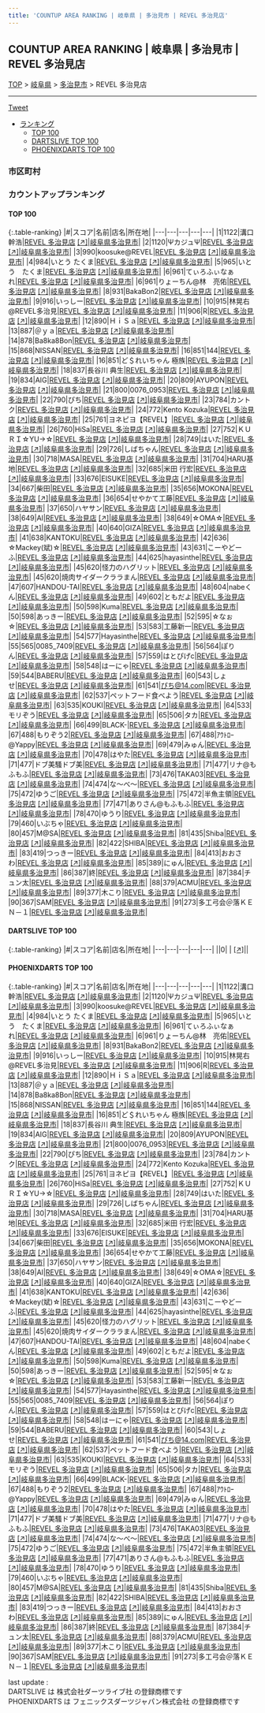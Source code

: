 ```yaml
---
title: 'COUNTUP AREA RANKING | 岐阜県 | 多治見市 | REVEL 多治見店'
---
```

## COUNTUP AREA RANKING | 岐阜県 | 多治見市 | REVEL 多治見店

[TOP](/darts/rank/) > [岐阜県](/darts/rank/岐阜県/) > [多治見市](/darts/rank/岐阜県/多治見市/) > REVEL 多治見店

___

<a href="https://twitter.com/share?ref_src=twsrc%5Etfw" data-text="COUNTUP AREA RANKING | 岐阜県多治見市REVEL 多治見店" class="twitter-share-button" data-hashtags="DARTSLIVE,PHOENIXDARTS,darts,ダーツ" data-show-count="false">Tweet</a>

* [ランキング](#カウントアップランキング)
    * [TOP 100](#top-100)
    * [DARTSLIVE TOP 100](#dartslive-top-100)
    * [PHOENIXDARTS TOP 100](#phoenixdarts-top-100)

### 市区町村

<ul>

</ul>

### カウントアップランキング

#### TOP 100



{:.table-ranking}
|#|スコア|名前|店名|所在地|
|---|---|---|---|---|
|1|1122|<span class="rank-name-pd">溝口　幹浩</span>|<a href="/darts/rank/shops/8738.html">REVEL 多治見店</a> <a href="https://vs.phoenixdarts.com/jp/shop/shopDetailInfo/s_8738?s_seq=8738">[↗]</a>|<a href="/darts/rank/岐阜県/多治見市">岐阜県多治見市</a>|
|2|1120|<span class="rank-name-pd">ΨカジュΨ</span>|<a href="/darts/rank/shops/8738.html">REVEL 多治見店</a> <a href="https://vs.phoenixdarts.com/jp/shop/shopDetailInfo/s_8738?s_seq=8738">[↗]</a>|<a href="/darts/rank/岐阜県/多治見市">岐阜県多治見市</a>|
|3|990|<span class="rank-name-pd">koosuke@REVEL</span>|<a href="/darts/rank/shops/8738.html">REVEL 多治見店</a> <a href="https://vs.phoenixdarts.com/jp/shop/shopDetailInfo/s_8738?s_seq=8738">[↗]</a>|<a href="/darts/rank/岐阜県/多治見市">岐阜県多治見市</a>|
|4|984|<span class="rank-name-pd">いとう たくま</span>|<a href="/darts/rank/shops/8738.html">REVEL 多治見店</a> <a href="https://vs.phoenixdarts.com/jp/shop/shopDetailInfo/s_8738?s_seq=8738">[↗]</a>|<a href="/darts/rank/岐阜県/多治見市">岐阜県多治見市</a>|
|5|965|<span class="rank-name-pd">いとう　たくま</span>|<a href="/darts/rank/shops/8738.html">REVEL 多治見店</a> <a href="https://vs.phoenixdarts.com/jp/shop/shopDetailInfo/s_8738?s_seq=8738">[↗]</a>|<a href="/darts/rank/岐阜県/多治見市">岐阜県多治見市</a>|
|6|961|<span class="rank-name-pd">てぃろふぃなぁれ</span>|<a href="/darts/rank/shops/8738.html">REVEL 多治見店</a> <a href="https://vs.phoenixdarts.com/jp/shop/shopDetailInfo/s_8738?s_seq=8738">[↗]</a>|<a href="/darts/rank/岐阜県/多治見市">岐阜県多治見市</a>|
|6|961|<span class="rank-name-pd">りょーちん@林　亮佑</span>|<a href="/darts/rank/shops/8738.html">REVEL 多治見店</a> <a href="https://vs.phoenixdarts.com/jp/shop/shopDetailInfo/s_8738?s_seq=8738">[↗]</a>|<a href="/darts/rank/岐阜県/多治見市">岐阜県多治見市</a>|
|8|931|<span class="rank-name-pd">BakaBon2</span>|<a href="/darts/rank/shops/8738.html">REVEL 多治見店</a> <a href="https://vs.phoenixdarts.com/jp/shop/shopDetailInfo/s_8738?s_seq=8738">[↗]</a>|<a href="/darts/rank/岐阜県/多治見市">岐阜県多治見市</a>|
|9|916|<span class="rank-name-pd">いっしー</span>|<a href="/darts/rank/shops/8738.html">REVEL 多治見店</a> <a href="https://vs.phoenixdarts.com/jp/shop/shopDetailInfo/s_8738?s_seq=8738">[↗]</a>|<a href="/darts/rank/岐阜県/多治見市">岐阜県多治見市</a>|
|10|915|<span class="rank-name-pd">林晃右@REVEL多治見</span>|<a href="/darts/rank/shops/8738.html">REVEL 多治見店</a> <a href="https://vs.phoenixdarts.com/jp/shop/shopDetailInfo/s_8738?s_seq=8738">[↗]</a>|<a href="/darts/rank/岐阜県/多治見市">岐阜県多治見市</a>|
|11|906|<span class="rank-name-pd">R</span>|<a href="/darts/rank/shops/8738.html">REVEL 多治見店</a> <a href="https://vs.phoenixdarts.com/jp/shop/shopDetailInfo/s_8738?s_seq=8738">[↗]</a>|<a href="/darts/rank/岐阜県/多治見市">岐阜県多治見市</a>|
|12|890|<span class="rank-name-pd">ＨｉＳａ</span>|<a href="/darts/rank/shops/8738.html">REVEL 多治見店</a> <a href="https://vs.phoenixdarts.com/jp/shop/shopDetailInfo/s_8738?s_seq=8738">[↗]</a>|<a href="/darts/rank/岐阜県/多治見市">岐阜県多治見市</a>|
|13|887|<span class="rank-name-pd">＠ｙａ</span>|<a href="/darts/rank/shops/8738.html">REVEL 多治見店</a> <a href="https://vs.phoenixdarts.com/jp/shop/shopDetailInfo/s_8738?s_seq=8738">[↗]</a>|<a href="/darts/rank/岐阜県/多治見市">岐阜県多治見市</a>|
|14|878|<span class="rank-name-pd">Ba8ka8Bon</span>|<a href="/darts/rank/shops/8738.html">REVEL 多治見店</a> <a href="https://vs.phoenixdarts.com/jp/shop/shopDetailInfo/s_8738?s_seq=8738">[↗]</a>|<a href="/darts/rank/岐阜県/多治見市">岐阜県多治見市</a>|
|15|868|<span class="rank-name-pd">NISSAN</span>|<a href="/darts/rank/shops/8738.html">REVEL 多治見店</a> <a href="https://vs.phoenixdarts.com/jp/shop/shopDetailInfo/s_8738?s_seq=8738">[↗]</a>|<a href="/darts/rank/岐阜県/多治見市">岐阜県多治見市</a>|
|16|851|<span class="rank-name-pd">144</span>|<a href="/darts/rank/shops/8738.html">REVEL 多治見店</a> <a href="https://vs.phoenixdarts.com/jp/shop/shopDetailInfo/s_8738?s_seq=8738">[↗]</a>|<a href="/darts/rank/岐阜県/多治見市">岐阜県多治見市</a>|
|16|851|<span class="rank-name-pd">ど＄れいちゃん 極族</span>|<a href="/darts/rank/shops/8738.html">REVEL 多治見店</a> <a href="https://vs.phoenixdarts.com/jp/shop/shopDetailInfo/s_8738?s_seq=8738">[↗]</a>|<a href="/darts/rank/岐阜県/多治見市">岐阜県多治見市</a>|
|18|837|<span class="rank-name-pd">長谷川 典生</span>|<a href="/darts/rank/shops/8738.html">REVEL 多治見店</a> <a href="https://vs.phoenixdarts.com/jp/shop/shopDetailInfo/s_8738?s_seq=8738">[↗]</a>|<a href="/darts/rank/岐阜県/多治見市">岐阜県多治見市</a>|
|19|834|<span class="rank-name-pd">AIG</span>|<a href="/darts/rank/shops/8738.html">REVEL 多治見店</a> <a href="https://vs.phoenixdarts.com/jp/shop/shopDetailInfo/s_8738?s_seq=8738">[↗]</a>|<a href="/darts/rank/岐阜県/多治見市">岐阜県多治見市</a>|
|20|809|<span class="rank-name-pd">AYUPON</span>|<a href="/darts/rank/shops/8738.html">REVEL 多治見店</a> <a href="https://vs.phoenixdarts.com/jp/shop/shopDetailInfo/s_8738?s_seq=8738">[↗]</a>|<a href="/darts/rank/岐阜県/多治見市">岐阜県多治見市</a>|
|21|800|<span class="rank-name-pd">0076_0953</span>|<a href="/darts/rank/shops/8738.html">REVEL 多治見店</a> <a href="https://vs.phoenixdarts.com/jp/shop/shopDetailInfo/s_8738?s_seq=8738">[↗]</a>|<a href="/darts/rank/岐阜県/多治見市">岐阜県多治見市</a>|
|22|790|<span class="rank-name-pd">ぴち</span>|<a href="/darts/rank/shops/8738.html">REVEL 多治見店</a> <a href="https://vs.phoenixdarts.com/jp/shop/shopDetailInfo/s_8738?s_seq=8738">[↗]</a>|<a href="/darts/rank/岐阜県/多治見市">岐阜県多治見市</a>|
|23|784|<span class="rank-name-pd">カントク</span>|<a href="/darts/rank/shops/8738.html">REVEL 多治見店</a> <a href="https://vs.phoenixdarts.com/jp/shop/shopDetailInfo/s_8738?s_seq=8738">[↗]</a>|<a href="/darts/rank/岐阜県/多治見市">岐阜県多治見市</a>|
|24|772|<span class="rank-name-pd">Kento Kozuka</span>|<a href="/darts/rank/shops/8738.html">REVEL 多治見店</a> <a href="https://vs.phoenixdarts.com/jp/shop/shopDetailInfo/s_8738?s_seq=8738">[↗]</a>|<a href="/darts/rank/岐阜県/多治見市">岐阜県多治見市</a>|
|25|761|<span class="rank-name-pd">ヨネピヨ【REVEL】</span>|<a href="/darts/rank/shops/8738.html">REVEL 多治見店</a> <a href="https://vs.phoenixdarts.com/jp/shop/shopDetailInfo/s_8738?s_seq=8738">[↗]</a>|<a href="/darts/rank/岐阜県/多治見市">岐阜県多治見市</a>|
|26|760|<span class="rank-name-pd">HiSa</span>|<a href="/darts/rank/shops/8738.html">REVEL 多治見店</a> <a href="https://vs.phoenixdarts.com/jp/shop/shopDetailInfo/s_8738?s_seq=8738">[↗]</a>|<a href="/darts/rank/岐阜県/多治見市">岐阜県多治見市</a>|
|27|752|<span class="rank-name-pd">ＫＵＲＩ☆YU→☆</span>|<a href="/darts/rank/shops/8738.html">REVEL 多治見店</a> <a href="https://vs.phoenixdarts.com/jp/shop/shopDetailInfo/s_8738?s_seq=8738">[↗]</a>|<a href="/darts/rank/岐阜県/多治見市">岐阜県多治見市</a>|
|28|749|<span class="rank-name-pd">はいた</span>|<a href="/darts/rank/shops/8738.html">REVEL 多治見店</a> <a href="https://vs.phoenixdarts.com/jp/shop/shopDetailInfo/s_8738?s_seq=8738">[↗]</a>|<a href="/darts/rank/岐阜県/多治見市">岐阜県多治見市</a>|
|29|726|<span class="rank-name-pd">しばちゃん</span>|<a href="/darts/rank/shops/8738.html">REVEL 多治見店</a> <a href="https://vs.phoenixdarts.com/jp/shop/shopDetailInfo/s_8738?s_seq=8738">[↗]</a>|<a href="/darts/rank/岐阜県/多治見市">岐阜県多治見市</a>|
|30|718|<span class="rank-name-pd">MASA</span>|<a href="/darts/rank/shops/8738.html">REVEL 多治見店</a> <a href="https://vs.phoenixdarts.com/jp/shop/shopDetailInfo/s_8738?s_seq=8738">[↗]</a>|<a href="/darts/rank/岐阜県/多治見市">岐阜県多治見市</a>|
|31|704|<span class="rank-name-pd">HARU基地</span>|<a href="/darts/rank/shops/8738.html">REVEL 多治見店</a> <a href="https://vs.phoenixdarts.com/jp/shop/shopDetailInfo/s_8738?s_seq=8738">[↗]</a>|<a href="/darts/rank/岐阜県/多治見市">岐阜県多治見市</a>|
|32|685|<span class="rank-name-pd"><span class="pro-icon-pd"></span>米田 行宏</span>|<a href="/darts/rank/shops/8738.html">REVEL 多治見店</a> <a href="https://vs.phoenixdarts.com/jp/shop/shopDetailInfo/s_8738?s_seq=8738">[↗]</a>|<a href="/darts/rank/岐阜県/多治見市">岐阜県多治見市</a>|
|33|676|<span class="rank-name-pd">EISUKE</span>|<a href="/darts/rank/shops/8738.html">REVEL 多治見店</a> <a href="https://vs.phoenixdarts.com/jp/shop/shopDetailInfo/s_8738?s_seq=8738">[↗]</a>|<a href="/darts/rank/岐阜県/多治見市">岐阜県多治見市</a>|
|34|667|<span class="rank-name-pd">柴田</span>|<a href="/darts/rank/shops/8738.html">REVEL 多治見店</a> <a href="https://vs.phoenixdarts.com/jp/shop/shopDetailInfo/s_8738?s_seq=8738">[↗]</a>|<a href="/darts/rank/岐阜県/多治見市">岐阜県多治見市</a>|
|35|656|<span class="rank-name-pd">MOKONA</span>|<a href="/darts/rank/shops/8738.html">REVEL 多治見店</a> <a href="https://vs.phoenixdarts.com/jp/shop/shopDetailInfo/s_8738?s_seq=8738">[↗]</a>|<a href="/darts/rank/岐阜県/多治見市">岐阜県多治見市</a>|
|36|654|<span class="rank-name-pd">せやかて工藤</span>|<a href="/darts/rank/shops/8738.html">REVEL 多治見店</a> <a href="https://vs.phoenixdarts.com/jp/shop/shopDetailInfo/s_8738?s_seq=8738">[↗]</a>|<a href="/darts/rank/岐阜県/多治見市">岐阜県多治見市</a>|
|37|650|<span class="rank-name-pd">ハヤサン</span>|<a href="/darts/rank/shops/8738.html">REVEL 多治見店</a> <a href="https://vs.phoenixdarts.com/jp/shop/shopDetailInfo/s_8738?s_seq=8738">[↗]</a>|<a href="/darts/rank/岐阜県/多治見市">岐阜県多治見市</a>|
|38|649|<span class="rank-name-pd">AI</span>|<a href="/darts/rank/shops/8738.html">REVEL 多治見店</a> <a href="https://vs.phoenixdarts.com/jp/shop/shopDetailInfo/s_8738?s_seq=8738">[↗]</a>|<a href="/darts/rank/岐阜県/多治見市">岐阜県多治見市</a>|
|38|649|<span class="rank-name-pd">☆OMA☆</span>|<a href="/darts/rank/shops/8738.html">REVEL 多治見店</a> <a href="https://vs.phoenixdarts.com/jp/shop/shopDetailInfo/s_8738?s_seq=8738">[↗]</a>|<a href="/darts/rank/岐阜県/多治見市">岐阜県多治見市</a>|
|40|640|<span class="rank-name-pd">GIZA</span>|<a href="/darts/rank/shops/8738.html">REVEL 多治見店</a> <a href="https://vs.phoenixdarts.com/jp/shop/shopDetailInfo/s_8738?s_seq=8738">[↗]</a>|<a href="/darts/rank/岐阜県/多治見市">岐阜県多治見市</a>|
|41|638|<span class="rank-name-pd">KANTOKU</span>|<a href="/darts/rank/shops/8738.html">REVEL 多治見店</a> <a href="https://vs.phoenixdarts.com/jp/shop/shopDetailInfo/s_8738?s_seq=8738">[↗]</a>|<a href="/darts/rank/岐阜県/多治見市">岐阜県多治見市</a>|
|42|636|<span class="rank-name-pd">☆Mackey(斌)☆</span>|<a href="/darts/rank/shops/8738.html">REVEL 多治見店</a> <a href="https://vs.phoenixdarts.com/jp/shop/shopDetailInfo/s_8738?s_seq=8738">[↗]</a>|<a href="/darts/rank/岐阜県/多治見市">岐阜県多治見市</a>|
|43|631|<span class="rank-name-pd">こーやどーふ</span>|<a href="/darts/rank/shops/8738.html">REVEL 多治見店</a> <a href="https://vs.phoenixdarts.com/jp/shop/shopDetailInfo/s_8738?s_seq=8738">[↗]</a>|<a href="/darts/rank/岐阜県/多治見市">岐阜県多治見市</a>|
|44|625|<span class="rank-name-pd">hayasinthe</span>|<a href="/darts/rank/shops/8738.html">REVEL 多治見店</a> <a href="https://vs.phoenixdarts.com/jp/shop/shopDetailInfo/s_8738?s_seq=8738">[↗]</a>|<a href="/darts/rank/岐阜県/多治見市">岐阜県多治見市</a>|
|45|620|<span class="rank-name-pd">怪力のハグリット</span>|<a href="/darts/rank/shops/8738.html">REVEL 多治見店</a> <a href="https://vs.phoenixdarts.com/jp/shop/shopDetailInfo/s_8738?s_seq=8738">[↗]</a>|<a href="/darts/rank/岐阜県/多治見市">岐阜県多治見市</a>|
|45|620|<span class="rank-name-pd">焼肉サイダークララまん</span>|<a href="/darts/rank/shops/8738.html">REVEL 多治見店</a> <a href="https://vs.phoenixdarts.com/jp/shop/shopDetailInfo/s_8738?s_seq=8738">[↗]</a>|<a href="/darts/rank/岐阜県/多治見市">岐阜県多治見市</a>|
|47|607|<span class="rank-name-pd">HANDOU-TAI</span>|<a href="/darts/rank/shops/8738.html">REVEL 多治見店</a> <a href="https://vs.phoenixdarts.com/jp/shop/shopDetailInfo/s_8738?s_seq=8738">[↗]</a>|<a href="/darts/rank/岐阜県/多治見市">岐阜県多治見市</a>|
|48|604|<span class="rank-name-pd">nabeくん</span>|<a href="/darts/rank/shops/8738.html">REVEL 多治見店</a> <a href="https://vs.phoenixdarts.com/jp/shop/shopDetailInfo/s_8738?s_seq=8738">[↗]</a>|<a href="/darts/rank/岐阜県/多治見市">岐阜県多治見市</a>|
|49|602|<span class="rank-name-pd">ともだよ</span>|<a href="/darts/rank/shops/8738.html">REVEL 多治見店</a> <a href="https://vs.phoenixdarts.com/jp/shop/shopDetailInfo/s_8738?s_seq=8738">[↗]</a>|<a href="/darts/rank/岐阜県/多治見市">岐阜県多治見市</a>|
|50|598|<span class="rank-name-pd">Kuma</span>|<a href="/darts/rank/shops/8738.html">REVEL 多治見店</a> <a href="https://vs.phoenixdarts.com/jp/shop/shopDetailInfo/s_8738?s_seq=8738">[↗]</a>|<a href="/darts/rank/岐阜県/多治見市">岐阜県多治見市</a>|
|50|598|<span class="rank-name-pd">あっきー</span>|<a href="/darts/rank/shops/8738.html">REVEL 多治見店</a> <a href="https://vs.phoenixdarts.com/jp/shop/shopDetailInfo/s_8738?s_seq=8738">[↗]</a>|<a href="/darts/rank/岐阜県/多治見市">岐阜県多治見市</a>|
|52|595|<span class="rank-name-pd">☆なぉ☆</span>|<a href="/darts/rank/shops/8738.html">REVEL 多治見店</a> <a href="https://vs.phoenixdarts.com/jp/shop/shopDetailInfo/s_8738?s_seq=8738">[↗]</a>|<a href="/darts/rank/岐阜県/多治見市">岐阜県多治見市</a>|
|53|583|<span class="rank-name-pd">工藤新一</span>|<a href="/darts/rank/shops/8738.html">REVEL 多治見店</a> <a href="https://vs.phoenixdarts.com/jp/shop/shopDetailInfo/s_8738?s_seq=8738">[↗]</a>|<a href="/darts/rank/岐阜県/多治見市">岐阜県多治見市</a>|
|54|577|<span class="rank-name-pd">Hayasinthe</span>|<a href="/darts/rank/shops/8738.html">REVEL 多治見店</a> <a href="https://vs.phoenixdarts.com/jp/shop/shopDetailInfo/s_8738?s_seq=8738">[↗]</a>|<a href="/darts/rank/岐阜県/多治見市">岐阜県多治見市</a>|
|55|565|<span class="rank-name-pd">0085_7409</span>|<a href="/darts/rank/shops/8738.html">REVEL 多治見店</a> <a href="https://vs.phoenixdarts.com/jp/shop/shopDetailInfo/s_8738?s_seq=8738">[↗]</a>|<a href="/darts/rank/岐阜県/多治見市">岐阜県多治見市</a>|
|56|564|<span class="rank-name-pd">ぽりん</span>|<a href="/darts/rank/shops/8738.html">REVEL 多治見店</a> <a href="https://vs.phoenixdarts.com/jp/shop/shopDetailInfo/s_8738?s_seq=8738">[↗]</a>|<a href="/darts/rank/岐阜県/多治見市">岐阜県多治見市</a>|
|57|559|<span class="rank-name-pd">はとぴげc</span>|<a href="/darts/rank/shops/8738.html">REVEL 多治見店</a> <a href="https://vs.phoenixdarts.com/jp/shop/shopDetailInfo/s_8738?s_seq=8738">[↗]</a>|<a href="/darts/rank/岐阜県/多治見市">岐阜県多治見市</a>|
|58|548|<span class="rank-name-pd">はーにゃ</span>|<a href="/darts/rank/shops/8738.html">REVEL 多治見店</a> <a href="https://vs.phoenixdarts.com/jp/shop/shopDetailInfo/s_8738?s_seq=8738">[↗]</a>|<a href="/darts/rank/岐阜県/多治見市">岐阜県多治見市</a>|
|59|544|<span class="rank-name-pd">BABERU</span>|<a href="/darts/rank/shops/8738.html">REVEL 多治見店</a> <a href="https://vs.phoenixdarts.com/jp/shop/shopDetailInfo/s_8738?s_seq=8738">[↗]</a>|<a href="/darts/rank/岐阜県/多治見市">岐阜県多治見市</a>|
|60|543|<span class="rank-name-pd">しょせ</span>|<a href="/darts/rank/shops/8738.html">REVEL 多治見店</a> <a href="https://vs.phoenixdarts.com/jp/shop/shopDetailInfo/s_8738?s_seq=8738">[↗]</a>|<a href="/darts/rank/岐阜県/多治見市">岐阜県多治見市</a>|
|61|541|<span class="rank-name-pd">ぴち@14.com</span>|<a href="/darts/rank/shops/8738.html">REVEL 多治見店</a> <a href="https://vs.phoenixdarts.com/jp/shop/shopDetailInfo/s_8738?s_seq=8738">[↗]</a>|<a href="/darts/rank/岐阜県/多治見市">岐阜県多治見市</a>|
|62|537|<span class="rank-name-pd">ペットフード食べよう</span>|<a href="/darts/rank/shops/8738.html">REVEL 多治見店</a> <a href="https://vs.phoenixdarts.com/jp/shop/shopDetailInfo/s_8738?s_seq=8738">[↗]</a>|<a href="/darts/rank/岐阜県/多治見市">岐阜県多治見市</a>|
|63|535|<span class="rank-name-pd">KOUKI</span>|<a href="/darts/rank/shops/8738.html">REVEL 多治見店</a> <a href="https://vs.phoenixdarts.com/jp/shop/shopDetailInfo/s_8738?s_seq=8738">[↗]</a>|<a href="/darts/rank/岐阜県/多治見市">岐阜県多治見市</a>|
|64|533|<span class="rank-name-pd">モリぞう</span>|<a href="/darts/rank/shops/8738.html">REVEL 多治見店</a> <a href="https://vs.phoenixdarts.com/jp/shop/shopDetailInfo/s_8738?s_seq=8738">[↗]</a>|<a href="/darts/rank/岐阜県/多治見市">岐阜県多治見市</a>|
|65|506|<span class="rank-name-pd">タカ</span>|<a href="/darts/rank/shops/8738.html">REVEL 多治見店</a> <a href="https://vs.phoenixdarts.com/jp/shop/shopDetailInfo/s_8738?s_seq=8738">[↗]</a>|<a href="/darts/rank/岐阜県/多治見市">岐阜県多治見市</a>|
|66|499|<span class="rank-name-pd">BLACK-</span>|<a href="/darts/rank/shops/8738.html">REVEL 多治見店</a> <a href="https://vs.phoenixdarts.com/jp/shop/shopDetailInfo/s_8738?s_seq=8738">[↗]</a>|<a href="/darts/rank/岐阜県/多治見市">岐阜県多治見市</a>|
|67|488|<span class="rank-name-pd">もりぞう2</span>|<a href="/darts/rank/shops/8738.html">REVEL 多治見店</a> <a href="https://vs.phoenixdarts.com/jp/shop/shopDetailInfo/s_8738?s_seq=8738">[↗]</a>|<a href="/darts/rank/岐阜県/多治見市">岐阜県多治見市</a>|
|67|488|<span class="rank-name-pd">ｱｳﾄﾛｰ@Yappy</span>|<a href="/darts/rank/shops/8738.html">REVEL 多治見店</a> <a href="https://vs.phoenixdarts.com/jp/shop/shopDetailInfo/s_8738?s_seq=8738">[↗]</a>|<a href="/darts/rank/岐阜県/多治見市">岐阜県多治見市</a>|
|69|479|<span class="rank-name-pd">みゅん</span>|<a href="/darts/rank/shops/8738.html">REVEL 多治見店</a> <a href="https://vs.phoenixdarts.com/jp/shop/shopDetailInfo/s_8738?s_seq=8738">[↗]</a>|<a href="/darts/rank/岐阜県/多治見市">岐阜県多治見市</a>|
|70|478|<span class="rank-name-pd">はやた</span>|<a href="/darts/rank/shops/8738.html">REVEL 多治見店</a> <a href="https://vs.phoenixdarts.com/jp/shop/shopDetailInfo/s_8738?s_seq=8738">[↗]</a>|<a href="/darts/rank/岐阜県/多治見市">岐阜県多治見市</a>|
|71|477|<span class="rank-name-pd">ドブ美騷ドブ美</span>|<a href="/darts/rank/shops/8738.html">REVEL 多治見店</a> <a href="https://vs.phoenixdarts.com/jp/shop/shopDetailInfo/s_8738?s_seq=8738">[↗]</a>|<a href="/darts/rank/岐阜県/多治見市">岐阜県多治見市</a>|
|71|477|<span class="rank-name-pd">リナ@もふもふ</span>|<a href="/darts/rank/shops/8738.html">REVEL 多治見店</a> <a href="https://vs.phoenixdarts.com/jp/shop/shopDetailInfo/s_8738?s_seq=8738">[↗]</a>|<a href="/darts/rank/岐阜県/多治見市">岐阜県多治見市</a>|
|73|476|<span class="rank-name-pd">TAKA03</span>|<a href="/darts/rank/shops/8738.html">REVEL 多治見店</a> <a href="https://vs.phoenixdarts.com/jp/shop/shopDetailInfo/s_8738?s_seq=8738">[↗]</a>|<a href="/darts/rank/岐阜県/多治見市">岐阜県多治見市</a>|
|74|474|<span class="rank-name-pd">な～べ～</span>|<a href="/darts/rank/shops/8738.html">REVEL 多治見店</a> <a href="https://vs.phoenixdarts.com/jp/shop/shopDetailInfo/s_8738?s_seq=8738">[↗]</a>|<a href="/darts/rank/岐阜県/多治見市">岐阜県多治見市</a>|
|75|472|<span class="rank-name-pd">ゆうご</span>|<a href="/darts/rank/shops/8738.html">REVEL 多治見店</a> <a href="https://vs.phoenixdarts.com/jp/shop/shopDetailInfo/s_8738?s_seq=8738">[↗]</a>|<a href="/darts/rank/岐阜県/多治見市">岐阜県多治見市</a>|
|75|472|<span class="rank-name-pd">半魚主領</span>|<a href="/darts/rank/shops/8738.html">REVEL 多治見店</a> <a href="https://vs.phoenixdarts.com/jp/shop/shopDetailInfo/s_8738?s_seq=8738">[↗]</a>|<a href="/darts/rank/岐阜県/多治見市">岐阜県多治見市</a>|
|77|471|<span class="rank-name-pd">ありさん@もふもふ</span>|<a href="/darts/rank/shops/8738.html">REVEL 多治見店</a> <a href="https://vs.phoenixdarts.com/jp/shop/shopDetailInfo/s_8738?s_seq=8738">[↗]</a>|<a href="/darts/rank/岐阜県/多治見市">岐阜県多治見市</a>|
|78|470|<span class="rank-name-pd">ゆうり</span>|<a href="/darts/rank/shops/8738.html">REVEL 多治見店</a> <a href="https://vs.phoenixdarts.com/jp/shop/shopDetailInfo/s_8738?s_seq=8738">[↗]</a>|<a href="/darts/rank/岐阜県/多治見市">岐阜県多治見市</a>|
|79|460|<span class="rank-name-pd">いぶちゃ</span>|<a href="/darts/rank/shops/8738.html">REVEL 多治見店</a> <a href="https://vs.phoenixdarts.com/jp/shop/shopDetailInfo/s_8738?s_seq=8738">[↗]</a>|<a href="/darts/rank/岐阜県/多治見市">岐阜県多治見市</a>|
|80|457|<span class="rank-name-pd">M@SA</span>|<a href="/darts/rank/shops/8738.html">REVEL 多治見店</a> <a href="https://vs.phoenixdarts.com/jp/shop/shopDetailInfo/s_8738?s_seq=8738">[↗]</a>|<a href="/darts/rank/岐阜県/多治見市">岐阜県多治見市</a>|
|81|435|<span class="rank-name-pd">Shiba</span>|<a href="/darts/rank/shops/8738.html">REVEL 多治見店</a> <a href="https://vs.phoenixdarts.com/jp/shop/shopDetailInfo/s_8738?s_seq=8738">[↗]</a>|<a href="/darts/rank/岐阜県/多治見市">岐阜県多治見市</a>|
|82|422|<span class="rank-name-pd">SHIBA</span>|<a href="/darts/rank/shops/8738.html">REVEL 多治見店</a> <a href="https://vs.phoenixdarts.com/jp/shop/shopDetailInfo/s_8738?s_seq=8738">[↗]</a>|<a href="/darts/rank/岐阜県/多治見市">岐阜県多治見市</a>|
|83|419|<span class="rank-name-pd">つっきー</span>|<a href="/darts/rank/shops/8738.html">REVEL 多治見店</a> <a href="https://vs.phoenixdarts.com/jp/shop/shopDetailInfo/s_8738?s_seq=8738">[↗]</a>|<a href="/darts/rank/岐阜県/多治見市">岐阜県多治見市</a>|
|84|413|<span class="rank-name-pd">おおさわ</span>|<a href="/darts/rank/shops/8738.html">REVEL 多治見店</a> <a href="https://vs.phoenixdarts.com/jp/shop/shopDetailInfo/s_8738?s_seq=8738">[↗]</a>|<a href="/darts/rank/岐阜県/多治見市">岐阜県多治見市</a>|
|85|389|<span class="rank-name-pd">にゅん</span>|<a href="/darts/rank/shops/8738.html">REVEL 多治見店</a> <a href="https://vs.phoenixdarts.com/jp/shop/shopDetailInfo/s_8738?s_seq=8738">[↗]</a>|<a href="/darts/rank/岐阜県/多治見市">岐阜県多治見市</a>|
|86|387|<span class="rank-name-pd">終</span>|<a href="/darts/rank/shops/8738.html">REVEL 多治見店</a> <a href="https://vs.phoenixdarts.com/jp/shop/shopDetailInfo/s_8738?s_seq=8738">[↗]</a>|<a href="/darts/rank/岐阜県/多治見市">岐阜県多治見市</a>|
|87|384|<span class="rank-name-pd">チュン太</span>|<a href="/darts/rank/shops/8738.html">REVEL 多治見店</a> <a href="https://vs.phoenixdarts.com/jp/shop/shopDetailInfo/s_8738?s_seq=8738">[↗]</a>|<a href="/darts/rank/岐阜県/多治見市">岐阜県多治見市</a>|
|88|379|<span class="rank-name-pd">ACMU</span>|<a href="/darts/rank/shops/8738.html">REVEL 多治見店</a> <a href="https://vs.phoenixdarts.com/jp/shop/shopDetailInfo/s_8738?s_seq=8738">[↗]</a>|<a href="/darts/rank/岐阜県/多治見市">岐阜県多治見市</a>|
|89|377|<span class="rank-name-pd">木こり</span>|<a href="/darts/rank/shops/8738.html">REVEL 多治見店</a> <a href="https://vs.phoenixdarts.com/jp/shop/shopDetailInfo/s_8738?s_seq=8738">[↗]</a>|<a href="/darts/rank/岐阜県/多治見市">岐阜県多治見市</a>|
|90|367|<span class="rank-name-pd">SAM</span>|<a href="/darts/rank/shops/8738.html">REVEL 多治見店</a> <a href="https://vs.phoenixdarts.com/jp/shop/shopDetailInfo/s_8738?s_seq=8738">[↗]</a>|<a href="/darts/rank/岐阜県/多治見市">岐阜県多治見市</a>|
|91|273|<span class="rank-name-pd">多工弓会＠落ＫＥＮ－１</span>|<a href="/darts/rank/shops/8738.html">REVEL 多治見店</a> <a href="https://vs.phoenixdarts.com/jp/shop/shopDetailInfo/s_8738?s_seq=8738">[↗]</a>|<a href="/darts/rank/岐阜県/多治見市">岐阜県多治見市</a>|


#### DARTSLIVE TOP 100



{:.table-ranking}
|#|スコア|名前|店名|所在地|
|---|---|---|---|---|
||0|<span class="rank-name-dl"> </span>|<a href="/darts/rank/shops/.html"></a> <a href="">[↗]</a>|<a href="/darts/rank//"></a>|


#### PHOENIXDARTS TOP 100



{:.table-ranking}
|#|スコア|名前|店名|所在地|
|---|---|---|---|---|
|1|1122|<span class="rank-name-pd">溝口　幹浩</span>|<a href="/darts/rank/shops/8738.html">REVEL 多治見店</a> <a href="https://vs.phoenixdarts.com/jp/shop/shopDetailInfo/s_8738?s_seq=8738">[↗]</a>|<a href="/darts/rank/岐阜県/多治見市">岐阜県多治見市</a>|
|2|1120|<span class="rank-name-pd">ΨカジュΨ</span>|<a href="/darts/rank/shops/8738.html">REVEL 多治見店</a> <a href="https://vs.phoenixdarts.com/jp/shop/shopDetailInfo/s_8738?s_seq=8738">[↗]</a>|<a href="/darts/rank/岐阜県/多治見市">岐阜県多治見市</a>|
|3|990|<span class="rank-name-pd">koosuke@REVEL</span>|<a href="/darts/rank/shops/8738.html">REVEL 多治見店</a> <a href="https://vs.phoenixdarts.com/jp/shop/shopDetailInfo/s_8738?s_seq=8738">[↗]</a>|<a href="/darts/rank/岐阜県/多治見市">岐阜県多治見市</a>|
|4|984|<span class="rank-name-pd">いとう たくま</span>|<a href="/darts/rank/shops/8738.html">REVEL 多治見店</a> <a href="https://vs.phoenixdarts.com/jp/shop/shopDetailInfo/s_8738?s_seq=8738">[↗]</a>|<a href="/darts/rank/岐阜県/多治見市">岐阜県多治見市</a>|
|5|965|<span class="rank-name-pd">いとう　たくま</span>|<a href="/darts/rank/shops/8738.html">REVEL 多治見店</a> <a href="https://vs.phoenixdarts.com/jp/shop/shopDetailInfo/s_8738?s_seq=8738">[↗]</a>|<a href="/darts/rank/岐阜県/多治見市">岐阜県多治見市</a>|
|6|961|<span class="rank-name-pd">てぃろふぃなぁれ</span>|<a href="/darts/rank/shops/8738.html">REVEL 多治見店</a> <a href="https://vs.phoenixdarts.com/jp/shop/shopDetailInfo/s_8738?s_seq=8738">[↗]</a>|<a href="/darts/rank/岐阜県/多治見市">岐阜県多治見市</a>|
|6|961|<span class="rank-name-pd">りょーちん@林　亮佑</span>|<a href="/darts/rank/shops/8738.html">REVEL 多治見店</a> <a href="https://vs.phoenixdarts.com/jp/shop/shopDetailInfo/s_8738?s_seq=8738">[↗]</a>|<a href="/darts/rank/岐阜県/多治見市">岐阜県多治見市</a>|
|8|931|<span class="rank-name-pd">BakaBon2</span>|<a href="/darts/rank/shops/8738.html">REVEL 多治見店</a> <a href="https://vs.phoenixdarts.com/jp/shop/shopDetailInfo/s_8738?s_seq=8738">[↗]</a>|<a href="/darts/rank/岐阜県/多治見市">岐阜県多治見市</a>|
|9|916|<span class="rank-name-pd">いっしー</span>|<a href="/darts/rank/shops/8738.html">REVEL 多治見店</a> <a href="https://vs.phoenixdarts.com/jp/shop/shopDetailInfo/s_8738?s_seq=8738">[↗]</a>|<a href="/darts/rank/岐阜県/多治見市">岐阜県多治見市</a>|
|10|915|<span class="rank-name-pd">林晃右@REVEL多治見</span>|<a href="/darts/rank/shops/8738.html">REVEL 多治見店</a> <a href="https://vs.phoenixdarts.com/jp/shop/shopDetailInfo/s_8738?s_seq=8738">[↗]</a>|<a href="/darts/rank/岐阜県/多治見市">岐阜県多治見市</a>|
|11|906|<span class="rank-name-pd">R</span>|<a href="/darts/rank/shops/8738.html">REVEL 多治見店</a> <a href="https://vs.phoenixdarts.com/jp/shop/shopDetailInfo/s_8738?s_seq=8738">[↗]</a>|<a href="/darts/rank/岐阜県/多治見市">岐阜県多治見市</a>|
|12|890|<span class="rank-name-pd">ＨｉＳａ</span>|<a href="/darts/rank/shops/8738.html">REVEL 多治見店</a> <a href="https://vs.phoenixdarts.com/jp/shop/shopDetailInfo/s_8738?s_seq=8738">[↗]</a>|<a href="/darts/rank/岐阜県/多治見市">岐阜県多治見市</a>|
|13|887|<span class="rank-name-pd">＠ｙａ</span>|<a href="/darts/rank/shops/8738.html">REVEL 多治見店</a> <a href="https://vs.phoenixdarts.com/jp/shop/shopDetailInfo/s_8738?s_seq=8738">[↗]</a>|<a href="/darts/rank/岐阜県/多治見市">岐阜県多治見市</a>|
|14|878|<span class="rank-name-pd">Ba8ka8Bon</span>|<a href="/darts/rank/shops/8738.html">REVEL 多治見店</a> <a href="https://vs.phoenixdarts.com/jp/shop/shopDetailInfo/s_8738?s_seq=8738">[↗]</a>|<a href="/darts/rank/岐阜県/多治見市">岐阜県多治見市</a>|
|15|868|<span class="rank-name-pd">NISSAN</span>|<a href="/darts/rank/shops/8738.html">REVEL 多治見店</a> <a href="https://vs.phoenixdarts.com/jp/shop/shopDetailInfo/s_8738?s_seq=8738">[↗]</a>|<a href="/darts/rank/岐阜県/多治見市">岐阜県多治見市</a>|
|16|851|<span class="rank-name-pd">144</span>|<a href="/darts/rank/shops/8738.html">REVEL 多治見店</a> <a href="https://vs.phoenixdarts.com/jp/shop/shopDetailInfo/s_8738?s_seq=8738">[↗]</a>|<a href="/darts/rank/岐阜県/多治見市">岐阜県多治見市</a>|
|16|851|<span class="rank-name-pd">ど＄れいちゃん 極族</span>|<a href="/darts/rank/shops/8738.html">REVEL 多治見店</a> <a href="https://vs.phoenixdarts.com/jp/shop/shopDetailInfo/s_8738?s_seq=8738">[↗]</a>|<a href="/darts/rank/岐阜県/多治見市">岐阜県多治見市</a>|
|18|837|<span class="rank-name-pd">長谷川 典生</span>|<a href="/darts/rank/shops/8738.html">REVEL 多治見店</a> <a href="https://vs.phoenixdarts.com/jp/shop/shopDetailInfo/s_8738?s_seq=8738">[↗]</a>|<a href="/darts/rank/岐阜県/多治見市">岐阜県多治見市</a>|
|19|834|<span class="rank-name-pd">AIG</span>|<a href="/darts/rank/shops/8738.html">REVEL 多治見店</a> <a href="https://vs.phoenixdarts.com/jp/shop/shopDetailInfo/s_8738?s_seq=8738">[↗]</a>|<a href="/darts/rank/岐阜県/多治見市">岐阜県多治見市</a>|
|20|809|<span class="rank-name-pd">AYUPON</span>|<a href="/darts/rank/shops/8738.html">REVEL 多治見店</a> <a href="https://vs.phoenixdarts.com/jp/shop/shopDetailInfo/s_8738?s_seq=8738">[↗]</a>|<a href="/darts/rank/岐阜県/多治見市">岐阜県多治見市</a>|
|21|800|<span class="rank-name-pd">0076_0953</span>|<a href="/darts/rank/shops/8738.html">REVEL 多治見店</a> <a href="https://vs.phoenixdarts.com/jp/shop/shopDetailInfo/s_8738?s_seq=8738">[↗]</a>|<a href="/darts/rank/岐阜県/多治見市">岐阜県多治見市</a>|
|22|790|<span class="rank-name-pd">ぴち</span>|<a href="/darts/rank/shops/8738.html">REVEL 多治見店</a> <a href="https://vs.phoenixdarts.com/jp/shop/shopDetailInfo/s_8738?s_seq=8738">[↗]</a>|<a href="/darts/rank/岐阜県/多治見市">岐阜県多治見市</a>|
|23|784|<span class="rank-name-pd">カントク</span>|<a href="/darts/rank/shops/8738.html">REVEL 多治見店</a> <a href="https://vs.phoenixdarts.com/jp/shop/shopDetailInfo/s_8738?s_seq=8738">[↗]</a>|<a href="/darts/rank/岐阜県/多治見市">岐阜県多治見市</a>|
|24|772|<span class="rank-name-pd">Kento Kozuka</span>|<a href="/darts/rank/shops/8738.html">REVEL 多治見店</a> <a href="https://vs.phoenixdarts.com/jp/shop/shopDetailInfo/s_8738?s_seq=8738">[↗]</a>|<a href="/darts/rank/岐阜県/多治見市">岐阜県多治見市</a>|
|25|761|<span class="rank-name-pd">ヨネピヨ【REVEL】</span>|<a href="/darts/rank/shops/8738.html">REVEL 多治見店</a> <a href="https://vs.phoenixdarts.com/jp/shop/shopDetailInfo/s_8738?s_seq=8738">[↗]</a>|<a href="/darts/rank/岐阜県/多治見市">岐阜県多治見市</a>|
|26|760|<span class="rank-name-pd">HiSa</span>|<a href="/darts/rank/shops/8738.html">REVEL 多治見店</a> <a href="https://vs.phoenixdarts.com/jp/shop/shopDetailInfo/s_8738?s_seq=8738">[↗]</a>|<a href="/darts/rank/岐阜県/多治見市">岐阜県多治見市</a>|
|27|752|<span class="rank-name-pd">ＫＵＲＩ☆YU→☆</span>|<a href="/darts/rank/shops/8738.html">REVEL 多治見店</a> <a href="https://vs.phoenixdarts.com/jp/shop/shopDetailInfo/s_8738?s_seq=8738">[↗]</a>|<a href="/darts/rank/岐阜県/多治見市">岐阜県多治見市</a>|
|28|749|<span class="rank-name-pd">はいた</span>|<a href="/darts/rank/shops/8738.html">REVEL 多治見店</a> <a href="https://vs.phoenixdarts.com/jp/shop/shopDetailInfo/s_8738?s_seq=8738">[↗]</a>|<a href="/darts/rank/岐阜県/多治見市">岐阜県多治見市</a>|
|29|726|<span class="rank-name-pd">しばちゃん</span>|<a href="/darts/rank/shops/8738.html">REVEL 多治見店</a> <a href="https://vs.phoenixdarts.com/jp/shop/shopDetailInfo/s_8738?s_seq=8738">[↗]</a>|<a href="/darts/rank/岐阜県/多治見市">岐阜県多治見市</a>|
|30|718|<span class="rank-name-pd">MASA</span>|<a href="/darts/rank/shops/8738.html">REVEL 多治見店</a> <a href="https://vs.phoenixdarts.com/jp/shop/shopDetailInfo/s_8738?s_seq=8738">[↗]</a>|<a href="/darts/rank/岐阜県/多治見市">岐阜県多治見市</a>|
|31|704|<span class="rank-name-pd">HARU基地</span>|<a href="/darts/rank/shops/8738.html">REVEL 多治見店</a> <a href="https://vs.phoenixdarts.com/jp/shop/shopDetailInfo/s_8738?s_seq=8738">[↗]</a>|<a href="/darts/rank/岐阜県/多治見市">岐阜県多治見市</a>|
|32|685|<span class="rank-name-pd"><span class="pro-icon-pd"></span>米田 行宏</span>|<a href="/darts/rank/shops/8738.html">REVEL 多治見店</a> <a href="https://vs.phoenixdarts.com/jp/shop/shopDetailInfo/s_8738?s_seq=8738">[↗]</a>|<a href="/darts/rank/岐阜県/多治見市">岐阜県多治見市</a>|
|33|676|<span class="rank-name-pd">EISUKE</span>|<a href="/darts/rank/shops/8738.html">REVEL 多治見店</a> <a href="https://vs.phoenixdarts.com/jp/shop/shopDetailInfo/s_8738?s_seq=8738">[↗]</a>|<a href="/darts/rank/岐阜県/多治見市">岐阜県多治見市</a>|
|34|667|<span class="rank-name-pd">柴田</span>|<a href="/darts/rank/shops/8738.html">REVEL 多治見店</a> <a href="https://vs.phoenixdarts.com/jp/shop/shopDetailInfo/s_8738?s_seq=8738">[↗]</a>|<a href="/darts/rank/岐阜県/多治見市">岐阜県多治見市</a>|
|35|656|<span class="rank-name-pd">MOKONA</span>|<a href="/darts/rank/shops/8738.html">REVEL 多治見店</a> <a href="https://vs.phoenixdarts.com/jp/shop/shopDetailInfo/s_8738?s_seq=8738">[↗]</a>|<a href="/darts/rank/岐阜県/多治見市">岐阜県多治見市</a>|
|36|654|<span class="rank-name-pd">せやかて工藤</span>|<a href="/darts/rank/shops/8738.html">REVEL 多治見店</a> <a href="https://vs.phoenixdarts.com/jp/shop/shopDetailInfo/s_8738?s_seq=8738">[↗]</a>|<a href="/darts/rank/岐阜県/多治見市">岐阜県多治見市</a>|
|37|650|<span class="rank-name-pd">ハヤサン</span>|<a href="/darts/rank/shops/8738.html">REVEL 多治見店</a> <a href="https://vs.phoenixdarts.com/jp/shop/shopDetailInfo/s_8738?s_seq=8738">[↗]</a>|<a href="/darts/rank/岐阜県/多治見市">岐阜県多治見市</a>|
|38|649|<span class="rank-name-pd">AI</span>|<a href="/darts/rank/shops/8738.html">REVEL 多治見店</a> <a href="https://vs.phoenixdarts.com/jp/shop/shopDetailInfo/s_8738?s_seq=8738">[↗]</a>|<a href="/darts/rank/岐阜県/多治見市">岐阜県多治見市</a>|
|38|649|<span class="rank-name-pd">☆OMA☆</span>|<a href="/darts/rank/shops/8738.html">REVEL 多治見店</a> <a href="https://vs.phoenixdarts.com/jp/shop/shopDetailInfo/s_8738?s_seq=8738">[↗]</a>|<a href="/darts/rank/岐阜県/多治見市">岐阜県多治見市</a>|
|40|640|<span class="rank-name-pd">GIZA</span>|<a href="/darts/rank/shops/8738.html">REVEL 多治見店</a> <a href="https://vs.phoenixdarts.com/jp/shop/shopDetailInfo/s_8738?s_seq=8738">[↗]</a>|<a href="/darts/rank/岐阜県/多治見市">岐阜県多治見市</a>|
|41|638|<span class="rank-name-pd">KANTOKU</span>|<a href="/darts/rank/shops/8738.html">REVEL 多治見店</a> <a href="https://vs.phoenixdarts.com/jp/shop/shopDetailInfo/s_8738?s_seq=8738">[↗]</a>|<a href="/darts/rank/岐阜県/多治見市">岐阜県多治見市</a>|
|42|636|<span class="rank-name-pd">☆Mackey(斌)☆</span>|<a href="/darts/rank/shops/8738.html">REVEL 多治見店</a> <a href="https://vs.phoenixdarts.com/jp/shop/shopDetailInfo/s_8738?s_seq=8738">[↗]</a>|<a href="/darts/rank/岐阜県/多治見市">岐阜県多治見市</a>|
|43|631|<span class="rank-name-pd">こーやどーふ</span>|<a href="/darts/rank/shops/8738.html">REVEL 多治見店</a> <a href="https://vs.phoenixdarts.com/jp/shop/shopDetailInfo/s_8738?s_seq=8738">[↗]</a>|<a href="/darts/rank/岐阜県/多治見市">岐阜県多治見市</a>|
|44|625|<span class="rank-name-pd">hayasinthe</span>|<a href="/darts/rank/shops/8738.html">REVEL 多治見店</a> <a href="https://vs.phoenixdarts.com/jp/shop/shopDetailInfo/s_8738?s_seq=8738">[↗]</a>|<a href="/darts/rank/岐阜県/多治見市">岐阜県多治見市</a>|
|45|620|<span class="rank-name-pd">怪力のハグリット</span>|<a href="/darts/rank/shops/8738.html">REVEL 多治見店</a> <a href="https://vs.phoenixdarts.com/jp/shop/shopDetailInfo/s_8738?s_seq=8738">[↗]</a>|<a href="/darts/rank/岐阜県/多治見市">岐阜県多治見市</a>|
|45|620|<span class="rank-name-pd">焼肉サイダークララまん</span>|<a href="/darts/rank/shops/8738.html">REVEL 多治見店</a> <a href="https://vs.phoenixdarts.com/jp/shop/shopDetailInfo/s_8738?s_seq=8738">[↗]</a>|<a href="/darts/rank/岐阜県/多治見市">岐阜県多治見市</a>|
|47|607|<span class="rank-name-pd">HANDOU-TAI</span>|<a href="/darts/rank/shops/8738.html">REVEL 多治見店</a> <a href="https://vs.phoenixdarts.com/jp/shop/shopDetailInfo/s_8738?s_seq=8738">[↗]</a>|<a href="/darts/rank/岐阜県/多治見市">岐阜県多治見市</a>|
|48|604|<span class="rank-name-pd">nabeくん</span>|<a href="/darts/rank/shops/8738.html">REVEL 多治見店</a> <a href="https://vs.phoenixdarts.com/jp/shop/shopDetailInfo/s_8738?s_seq=8738">[↗]</a>|<a href="/darts/rank/岐阜県/多治見市">岐阜県多治見市</a>|
|49|602|<span class="rank-name-pd">ともだよ</span>|<a href="/darts/rank/shops/8738.html">REVEL 多治見店</a> <a href="https://vs.phoenixdarts.com/jp/shop/shopDetailInfo/s_8738?s_seq=8738">[↗]</a>|<a href="/darts/rank/岐阜県/多治見市">岐阜県多治見市</a>|
|50|598|<span class="rank-name-pd">Kuma</span>|<a href="/darts/rank/shops/8738.html">REVEL 多治見店</a> <a href="https://vs.phoenixdarts.com/jp/shop/shopDetailInfo/s_8738?s_seq=8738">[↗]</a>|<a href="/darts/rank/岐阜県/多治見市">岐阜県多治見市</a>|
|50|598|<span class="rank-name-pd">あっきー</span>|<a href="/darts/rank/shops/8738.html">REVEL 多治見店</a> <a href="https://vs.phoenixdarts.com/jp/shop/shopDetailInfo/s_8738?s_seq=8738">[↗]</a>|<a href="/darts/rank/岐阜県/多治見市">岐阜県多治見市</a>|
|52|595|<span class="rank-name-pd">☆なぉ☆</span>|<a href="/darts/rank/shops/8738.html">REVEL 多治見店</a> <a href="https://vs.phoenixdarts.com/jp/shop/shopDetailInfo/s_8738?s_seq=8738">[↗]</a>|<a href="/darts/rank/岐阜県/多治見市">岐阜県多治見市</a>|
|53|583|<span class="rank-name-pd">工藤新一</span>|<a href="/darts/rank/shops/8738.html">REVEL 多治見店</a> <a href="https://vs.phoenixdarts.com/jp/shop/shopDetailInfo/s_8738?s_seq=8738">[↗]</a>|<a href="/darts/rank/岐阜県/多治見市">岐阜県多治見市</a>|
|54|577|<span class="rank-name-pd">Hayasinthe</span>|<a href="/darts/rank/shops/8738.html">REVEL 多治見店</a> <a href="https://vs.phoenixdarts.com/jp/shop/shopDetailInfo/s_8738?s_seq=8738">[↗]</a>|<a href="/darts/rank/岐阜県/多治見市">岐阜県多治見市</a>|
|55|565|<span class="rank-name-pd">0085_7409</span>|<a href="/darts/rank/shops/8738.html">REVEL 多治見店</a> <a href="https://vs.phoenixdarts.com/jp/shop/shopDetailInfo/s_8738?s_seq=8738">[↗]</a>|<a href="/darts/rank/岐阜県/多治見市">岐阜県多治見市</a>|
|56|564|<span class="rank-name-pd">ぽりん</span>|<a href="/darts/rank/shops/8738.html">REVEL 多治見店</a> <a href="https://vs.phoenixdarts.com/jp/shop/shopDetailInfo/s_8738?s_seq=8738">[↗]</a>|<a href="/darts/rank/岐阜県/多治見市">岐阜県多治見市</a>|
|57|559|<span class="rank-name-pd">はとぴげc</span>|<a href="/darts/rank/shops/8738.html">REVEL 多治見店</a> <a href="https://vs.phoenixdarts.com/jp/shop/shopDetailInfo/s_8738?s_seq=8738">[↗]</a>|<a href="/darts/rank/岐阜県/多治見市">岐阜県多治見市</a>|
|58|548|<span class="rank-name-pd">はーにゃ</span>|<a href="/darts/rank/shops/8738.html">REVEL 多治見店</a> <a href="https://vs.phoenixdarts.com/jp/shop/shopDetailInfo/s_8738?s_seq=8738">[↗]</a>|<a href="/darts/rank/岐阜県/多治見市">岐阜県多治見市</a>|
|59|544|<span class="rank-name-pd">BABERU</span>|<a href="/darts/rank/shops/8738.html">REVEL 多治見店</a> <a href="https://vs.phoenixdarts.com/jp/shop/shopDetailInfo/s_8738?s_seq=8738">[↗]</a>|<a href="/darts/rank/岐阜県/多治見市">岐阜県多治見市</a>|
|60|543|<span class="rank-name-pd">しょせ</span>|<a href="/darts/rank/shops/8738.html">REVEL 多治見店</a> <a href="https://vs.phoenixdarts.com/jp/shop/shopDetailInfo/s_8738?s_seq=8738">[↗]</a>|<a href="/darts/rank/岐阜県/多治見市">岐阜県多治見市</a>|
|61|541|<span class="rank-name-pd">ぴち@14.com</span>|<a href="/darts/rank/shops/8738.html">REVEL 多治見店</a> <a href="https://vs.phoenixdarts.com/jp/shop/shopDetailInfo/s_8738?s_seq=8738">[↗]</a>|<a href="/darts/rank/岐阜県/多治見市">岐阜県多治見市</a>|
|62|537|<span class="rank-name-pd">ペットフード食べよう</span>|<a href="/darts/rank/shops/8738.html">REVEL 多治見店</a> <a href="https://vs.phoenixdarts.com/jp/shop/shopDetailInfo/s_8738?s_seq=8738">[↗]</a>|<a href="/darts/rank/岐阜県/多治見市">岐阜県多治見市</a>|
|63|535|<span class="rank-name-pd">KOUKI</span>|<a href="/darts/rank/shops/8738.html">REVEL 多治見店</a> <a href="https://vs.phoenixdarts.com/jp/shop/shopDetailInfo/s_8738?s_seq=8738">[↗]</a>|<a href="/darts/rank/岐阜県/多治見市">岐阜県多治見市</a>|
|64|533|<span class="rank-name-pd">モリぞう</span>|<a href="/darts/rank/shops/8738.html">REVEL 多治見店</a> <a href="https://vs.phoenixdarts.com/jp/shop/shopDetailInfo/s_8738?s_seq=8738">[↗]</a>|<a href="/darts/rank/岐阜県/多治見市">岐阜県多治見市</a>|
|65|506|<span class="rank-name-pd">タカ</span>|<a href="/darts/rank/shops/8738.html">REVEL 多治見店</a> <a href="https://vs.phoenixdarts.com/jp/shop/shopDetailInfo/s_8738?s_seq=8738">[↗]</a>|<a href="/darts/rank/岐阜県/多治見市">岐阜県多治見市</a>|
|66|499|<span class="rank-name-pd">BLACK-</span>|<a href="/darts/rank/shops/8738.html">REVEL 多治見店</a> <a href="https://vs.phoenixdarts.com/jp/shop/shopDetailInfo/s_8738?s_seq=8738">[↗]</a>|<a href="/darts/rank/岐阜県/多治見市">岐阜県多治見市</a>|
|67|488|<span class="rank-name-pd">もりぞう2</span>|<a href="/darts/rank/shops/8738.html">REVEL 多治見店</a> <a href="https://vs.phoenixdarts.com/jp/shop/shopDetailInfo/s_8738?s_seq=8738">[↗]</a>|<a href="/darts/rank/岐阜県/多治見市">岐阜県多治見市</a>|
|67|488|<span class="rank-name-pd">ｱｳﾄﾛｰ@Yappy</span>|<a href="/darts/rank/shops/8738.html">REVEL 多治見店</a> <a href="https://vs.phoenixdarts.com/jp/shop/shopDetailInfo/s_8738?s_seq=8738">[↗]</a>|<a href="/darts/rank/岐阜県/多治見市">岐阜県多治見市</a>|
|69|479|<span class="rank-name-pd">みゅん</span>|<a href="/darts/rank/shops/8738.html">REVEL 多治見店</a> <a href="https://vs.phoenixdarts.com/jp/shop/shopDetailInfo/s_8738?s_seq=8738">[↗]</a>|<a href="/darts/rank/岐阜県/多治見市">岐阜県多治見市</a>|
|70|478|<span class="rank-name-pd">はやた</span>|<a href="/darts/rank/shops/8738.html">REVEL 多治見店</a> <a href="https://vs.phoenixdarts.com/jp/shop/shopDetailInfo/s_8738?s_seq=8738">[↗]</a>|<a href="/darts/rank/岐阜県/多治見市">岐阜県多治見市</a>|
|71|477|<span class="rank-name-pd">ドブ美騷ドブ美</span>|<a href="/darts/rank/shops/8738.html">REVEL 多治見店</a> <a href="https://vs.phoenixdarts.com/jp/shop/shopDetailInfo/s_8738?s_seq=8738">[↗]</a>|<a href="/darts/rank/岐阜県/多治見市">岐阜県多治見市</a>|
|71|477|<span class="rank-name-pd">リナ@もふもふ</span>|<a href="/darts/rank/shops/8738.html">REVEL 多治見店</a> <a href="https://vs.phoenixdarts.com/jp/shop/shopDetailInfo/s_8738?s_seq=8738">[↗]</a>|<a href="/darts/rank/岐阜県/多治見市">岐阜県多治見市</a>|
|73|476|<span class="rank-name-pd">TAKA03</span>|<a href="/darts/rank/shops/8738.html">REVEL 多治見店</a> <a href="https://vs.phoenixdarts.com/jp/shop/shopDetailInfo/s_8738?s_seq=8738">[↗]</a>|<a href="/darts/rank/岐阜県/多治見市">岐阜県多治見市</a>|
|74|474|<span class="rank-name-pd">な～べ～</span>|<a href="/darts/rank/shops/8738.html">REVEL 多治見店</a> <a href="https://vs.phoenixdarts.com/jp/shop/shopDetailInfo/s_8738?s_seq=8738">[↗]</a>|<a href="/darts/rank/岐阜県/多治見市">岐阜県多治見市</a>|
|75|472|<span class="rank-name-pd">ゆうご</span>|<a href="/darts/rank/shops/8738.html">REVEL 多治見店</a> <a href="https://vs.phoenixdarts.com/jp/shop/shopDetailInfo/s_8738?s_seq=8738">[↗]</a>|<a href="/darts/rank/岐阜県/多治見市">岐阜県多治見市</a>|
|75|472|<span class="rank-name-pd">半魚主領</span>|<a href="/darts/rank/shops/8738.html">REVEL 多治見店</a> <a href="https://vs.phoenixdarts.com/jp/shop/shopDetailInfo/s_8738?s_seq=8738">[↗]</a>|<a href="/darts/rank/岐阜県/多治見市">岐阜県多治見市</a>|
|77|471|<span class="rank-name-pd">ありさん@もふもふ</span>|<a href="/darts/rank/shops/8738.html">REVEL 多治見店</a> <a href="https://vs.phoenixdarts.com/jp/shop/shopDetailInfo/s_8738?s_seq=8738">[↗]</a>|<a href="/darts/rank/岐阜県/多治見市">岐阜県多治見市</a>|
|78|470|<span class="rank-name-pd">ゆうり</span>|<a href="/darts/rank/shops/8738.html">REVEL 多治見店</a> <a href="https://vs.phoenixdarts.com/jp/shop/shopDetailInfo/s_8738?s_seq=8738">[↗]</a>|<a href="/darts/rank/岐阜県/多治見市">岐阜県多治見市</a>|
|79|460|<span class="rank-name-pd">いぶちゃ</span>|<a href="/darts/rank/shops/8738.html">REVEL 多治見店</a> <a href="https://vs.phoenixdarts.com/jp/shop/shopDetailInfo/s_8738?s_seq=8738">[↗]</a>|<a href="/darts/rank/岐阜県/多治見市">岐阜県多治見市</a>|
|80|457|<span class="rank-name-pd">M@SA</span>|<a href="/darts/rank/shops/8738.html">REVEL 多治見店</a> <a href="https://vs.phoenixdarts.com/jp/shop/shopDetailInfo/s_8738?s_seq=8738">[↗]</a>|<a href="/darts/rank/岐阜県/多治見市">岐阜県多治見市</a>|
|81|435|<span class="rank-name-pd">Shiba</span>|<a href="/darts/rank/shops/8738.html">REVEL 多治見店</a> <a href="https://vs.phoenixdarts.com/jp/shop/shopDetailInfo/s_8738?s_seq=8738">[↗]</a>|<a href="/darts/rank/岐阜県/多治見市">岐阜県多治見市</a>|
|82|422|<span class="rank-name-pd">SHIBA</span>|<a href="/darts/rank/shops/8738.html">REVEL 多治見店</a> <a href="https://vs.phoenixdarts.com/jp/shop/shopDetailInfo/s_8738?s_seq=8738">[↗]</a>|<a href="/darts/rank/岐阜県/多治見市">岐阜県多治見市</a>|
|83|419|<span class="rank-name-pd">つっきー</span>|<a href="/darts/rank/shops/8738.html">REVEL 多治見店</a> <a href="https://vs.phoenixdarts.com/jp/shop/shopDetailInfo/s_8738?s_seq=8738">[↗]</a>|<a href="/darts/rank/岐阜県/多治見市">岐阜県多治見市</a>|
|84|413|<span class="rank-name-pd">おおさわ</span>|<a href="/darts/rank/shops/8738.html">REVEL 多治見店</a> <a href="https://vs.phoenixdarts.com/jp/shop/shopDetailInfo/s_8738?s_seq=8738">[↗]</a>|<a href="/darts/rank/岐阜県/多治見市">岐阜県多治見市</a>|
|85|389|<span class="rank-name-pd">にゅん</span>|<a href="/darts/rank/shops/8738.html">REVEL 多治見店</a> <a href="https://vs.phoenixdarts.com/jp/shop/shopDetailInfo/s_8738?s_seq=8738">[↗]</a>|<a href="/darts/rank/岐阜県/多治見市">岐阜県多治見市</a>|
|86|387|<span class="rank-name-pd">終</span>|<a href="/darts/rank/shops/8738.html">REVEL 多治見店</a> <a href="https://vs.phoenixdarts.com/jp/shop/shopDetailInfo/s_8738?s_seq=8738">[↗]</a>|<a href="/darts/rank/岐阜県/多治見市">岐阜県多治見市</a>|
|87|384|<span class="rank-name-pd">チュン太</span>|<a href="/darts/rank/shops/8738.html">REVEL 多治見店</a> <a href="https://vs.phoenixdarts.com/jp/shop/shopDetailInfo/s_8738?s_seq=8738">[↗]</a>|<a href="/darts/rank/岐阜県/多治見市">岐阜県多治見市</a>|
|88|379|<span class="rank-name-pd">ACMU</span>|<a href="/darts/rank/shops/8738.html">REVEL 多治見店</a> <a href="https://vs.phoenixdarts.com/jp/shop/shopDetailInfo/s_8738?s_seq=8738">[↗]</a>|<a href="/darts/rank/岐阜県/多治見市">岐阜県多治見市</a>|
|89|377|<span class="rank-name-pd">木こり</span>|<a href="/darts/rank/shops/8738.html">REVEL 多治見店</a> <a href="https://vs.phoenixdarts.com/jp/shop/shopDetailInfo/s_8738?s_seq=8738">[↗]</a>|<a href="/darts/rank/岐阜県/多治見市">岐阜県多治見市</a>|
|90|367|<span class="rank-name-pd">SAM</span>|<a href="/darts/rank/shops/8738.html">REVEL 多治見店</a> <a href="https://vs.phoenixdarts.com/jp/shop/shopDetailInfo/s_8738?s_seq=8738">[↗]</a>|<a href="/darts/rank/岐阜県/多治見市">岐阜県多治見市</a>|
|91|273|<span class="rank-name-pd">多工弓会＠落ＫＥＮ－１</span>|<a href="/darts/rank/shops/8738.html">REVEL 多治見店</a> <a href="https://vs.phoenixdarts.com/jp/shop/shopDetailInfo/s_8738?s_seq=8738">[↗]</a>|<a href="/darts/rank/岐阜県/多治見市">岐阜県多治見市</a>|


<div class="footer border-top border-gray-light mt-5 pt-3 text-right text-gray">
    last update : <span style="font-weight: italic" id="foot_last_modified"></span><br />
    DARTSLIVE は 株式会社ダーツライブ社 の登録商標です<br />
    PHOENIXDARTS は フェニックスダーツジャパン株式会社 の登録商標です<br />
</div>

<script src="https://cdnjs.cloudflare.com/ajax/libs/jquery.tablesorter/2.31.3/js/jquery.tablesorter.min.js" integrity="sha512-qzgd5cYSZcosqpzpn7zF2ZId8f/8CHmFKZ8j7mU4OUXTNRd5g+ZHBPsgKEwoqxCtdQvExE5LprwwPAgoicguNg==" crossorigin="anonymous" referrerpolicy="no-referrer"></script>
<link rel="stylesheet" href="https://cdnjs.cloudflare.com/ajax/libs/jquery.tablesorter/2.31.3/css/theme.default.min.css" integrity="sha512-wghhOJkjQX0Lh3NSWvNKeZ0ZpNn+SPVXX1Qyc9OCaogADktxrBiBdKGDoqVUOyhStvMBmJQ8ZdMHiR3wuEq8+w==" crossorigin="anonymous" referrerpolicy="no-referrer" />
<script>
$(function() {
    $(".table-ranking").tablesorter({sortList:[[0, 0]]});
    $("#foot_last_modified").text(formatDate(new Date(document.lastModified), 'yyyy-MM-dd HH:mm:ss'));
});
</script>

<script async src="https://platform.twitter.com/widgets.js" charset="utf-8"></script>